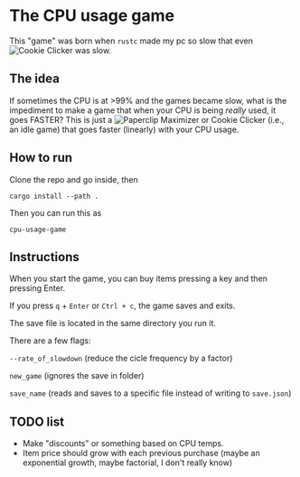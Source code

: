# The CPU usage game

This "game" was born when `rustc` made my pc so slow that
even ![Cookie Clicker](https://orteil.dashnet.org/cookieclicker/) was slow.

## The idea

If sometimes the CPU is at >99% and the games became slow, what is the impediment to make a game that when your CPU is
being _really_ used, it goes FASTER? This is just
a ![Paperclip Maximizer](https://www.lesswrong.com/tag/squiggle-maximizer-formerly-paperclip-maximizer) or Cookie
Clicker (i.e., an idle game) that goes faster (linearly) with your CPU usage.

## How to run

Clone the repo and go inside, then

```shell
cargo install --path . 
```

Then you can run this as

```shell
cpu-usage-game
```

## Instructions

When you start the game, you can buy items pressing a key and then pressing Enter.

If you press `q` + `Enter` or `Ctrl + c`, the game saves and exits.

The save file is located in the same directory you run it.

There are a few flags:

`--rate_of_slowdown` (reduce the cicle frequency by a factor)

`new_game` (ignores the save in folder)

`save_name` (reads and saves to a specific file instead of writing to `save.json`)

## TODO list

- Make "discounts" or something based on CPU temps.
- Item price should grow with each previous purchase (maybe an exponential growth, maybe factorial, I don't really know)